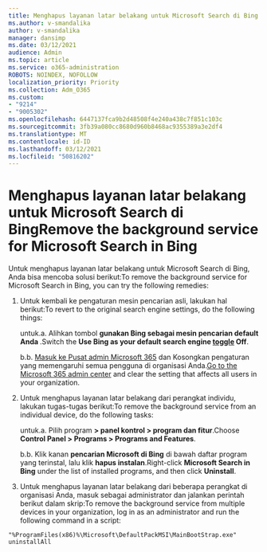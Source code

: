 ```yaml
---
title: Menghapus layanan latar belakang untuk Microsoft Search di Bing
ms.author: v-smandalika
author: v-smandalika
manager: dansimp
ms.date: 03/12/2021
audience: Admin
ms.topic: article
ms.service: o365-administration
ROBOTS: NOINDEX, NOFOLLOW
localization_priority: Priority
ms.collection: Adm_O365
ms.custom:
- "9214"
- "9005302"
ms.openlocfilehash: 6447137fca9b2d48508f4e240a438c7f851c103c
ms.sourcegitcommit: 3fb39a080cc8680d960b8468ac9355389a3e2df4
ms.translationtype: MT
ms.contentlocale: id-ID
ms.lasthandoff: 03/12/2021
ms.locfileid: "50816202"
---
```

# <a name="remove-the-background-service-for-microsoft-search-in-bing"></a><span data-ttu-id="dc9b4-102">Menghapus layanan latar belakang untuk Microsoft Search di Bing</span><span class="sxs-lookup"><span data-stu-id="dc9b4-102">Remove the background service for Microsoft Search in Bing</span></span>

<span data-ttu-id="dc9b4-103">Untuk menghapus layanan latar belakang untuk Microsoft Search di Bing, Anda bisa mencoba solusi berikut:</span><span class="sxs-lookup"><span data-stu-id="dc9b4-103">To remove the background service for Microsoft Search in Bing, you can try the following remedies:</span></span>

1. <span data-ttu-id="dc9b4-104">Untuk kembali ke pengaturan mesin pencarian asli, lakukan hal berikut:</span><span class="sxs-lookup"><span data-stu-id="dc9b4-104">To revert to the original search engine settings, do the following things:</span></span>

    <span data-ttu-id="dc9b4-105">untuk.</span><span class="sxs-lookup"><span data-stu-id="dc9b4-105">a.</span></span> <span data-ttu-id="dc9b4-106">Alihkan tombol **gunakan Bing sebagai mesin pencarian default Anda [](https://docs.microsoft.com/deployoffice/microsoft-search-bing#change-whether-bing-is-the-default-search-engine-for-google-chrome)**.</span><span class="sxs-lookup"><span data-stu-id="dc9b4-106">Switch the **Use Bing as your default search engine [toggle](https://docs.microsoft.com/deployoffice/microsoft-search-bing#change-whether-bing-is-the-default-search-engine-for-google-chrome) Off**.</span></span>

    <span data-ttu-id="dc9b4-107">b.</span><span class="sxs-lookup"><span data-stu-id="dc9b4-107">b.</span></span> <span data-ttu-id="dc9b4-108">[Masuk ke Pusat admin Microsoft 365](https://docs.microsoft.com/deployoffice/microsoft-search-bing#configure-the-setting-in-the-microsoft-365-admin-center-to-allow-the-extension-to-be-installed) dan Kosongkan pengaturan yang memengaruhi semua pengguna di organisasi Anda.</span><span class="sxs-lookup"><span data-stu-id="dc9b4-108">[Go to the Microsoft 365 admin center](https://docs.microsoft.com/deployoffice/microsoft-search-bing#configure-the-setting-in-the-microsoft-365-admin-center-to-allow-the-extension-to-be-installed) and clear the setting that affects all users in your organization.</span></span>

2. <span data-ttu-id="dc9b4-109">Untuk menghapus layanan latar belakang dari perangkat individu, lakukan tugas-tugas berikut:</span><span class="sxs-lookup"><span data-stu-id="dc9b4-109">To remove the background service from an individual device, do the following tasks:</span></span>

    <span data-ttu-id="dc9b4-110">untuk.</span><span class="sxs-lookup"><span data-stu-id="dc9b4-110">a.</span></span> <span data-ttu-id="dc9b4-111">Pilih program **> panel kontrol > program dan fitur**.</span><span class="sxs-lookup"><span data-stu-id="dc9b4-111">Choose **Control Panel > Programs > Programs and Features**.</span></span>

    <span data-ttu-id="dc9b4-112">b.</span><span class="sxs-lookup"><span data-stu-id="dc9b4-112">b.</span></span> <span data-ttu-id="dc9b4-113">Klik kanan **pencarian Microsoft di Bing** di bawah daftar program yang terinstal, lalu klik **hapus instalan**.</span><span class="sxs-lookup"><span data-stu-id="dc9b4-113">Right-click **Microsoft Search in Bing** under the list of installed programs, and then click **Uninstall**.</span></span>

3. <span data-ttu-id="dc9b4-114">Untuk menghapus layanan latar belakang dari beberapa perangkat di organisasi Anda, masuk sebagai administrator dan jalankan perintah berikut dalam skrip:</span><span class="sxs-lookup"><span data-stu-id="dc9b4-114">To remove the background service from multiple devices in your organization, log in as an administrator and run the following command in a script:</span></span> 

`"%ProgramFiles(x86)%\Microsoft\DefaultPackMSI\MainBootStrap.exe" uninstallAll`
